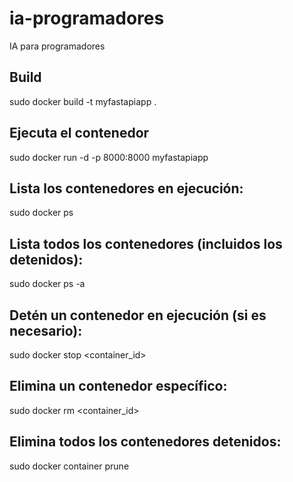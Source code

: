 # ia-programadores
IA para programadores
## Build
sudo docker build -t myfastapiapp .

## Ejecuta el contenedor
sudo docker run -d -p 8000:8000 myfastapiapp

## Lista los contenedores en ejecución:
sudo docker ps
## Lista todos los contenedores (incluidos los detenidos):
sudo docker ps -a
## Detén un contenedor en ejecución (si es necesario):
sudo docker stop <container_id>
## Elimina un contenedor específico:
sudo docker rm <container_id>
## Elimina todos los contenedores detenidos:
sudo docker container prune
